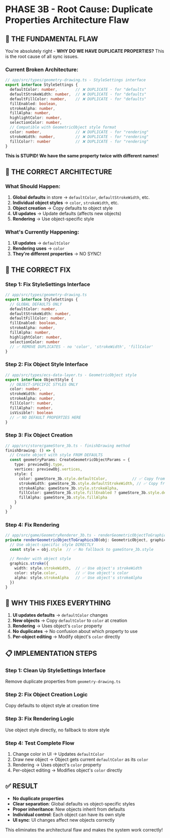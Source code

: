 # PHASE 3B - Root Cause: Duplicate Properties Architecture Flaw

## 🚨 **THE FUNDAMENTAL FLAW**

You're absolutely right - **WHY DO WE HAVE DUPLICATE PROPERTIES?** This is the root cause of all sync issues.

### **Current Broken Architecture:**
```typescript
// app/src/types/geometry-drawing.ts - StyleSettings interface
export interface StyleSettings {
  defaultColor: number,        // ❌ DUPLICATE - for "defaults"
  defaultStrokeWidth: number,  // ❌ DUPLICATE - for "defaults"  
  defaultFillColor: number,    // ❌ DUPLICATE - for "defaults"
  fillEnabled: boolean,
  strokeAlpha: number,
  fillAlpha: number,
  highlightColor: number,
  selectionColor: number,
  // Compatible with GeometricObject style format
  color: number,               // ❌ DUPLICATE - for "rendering"
  strokeWidth: number,         // ❌ DUPLICATE - for "rendering"
  fillColor?: number           // ❌ DUPLICATE - for "rendering"
}
```

**This is STUPID! We have the same property twice with different names!**

## 🎯 **THE CORRECT ARCHITECTURE**

### **What Should Happen:**
1. **Global defaults** in store → `defaultColor`, `defaultStrokeWidth`, etc.
2. **Individual object styles** → `color`, `strokeWidth`, etc.
3. **Object creation** → Copy defaults to object style
4. **UI updates** → Update defaults (affects new objects)
5. **Rendering** → Use object-specific style

### **What's Currently Happening:**
1. **UI updates** → `defaultColor` 
2. **Rendering uses** → `color`
3. **They're different properties** → NO SYNC!

## 🔧 **THE CORRECT FIX**

### **Step 1: Fix StyleSettings Interface**
```typescript
// app/src/types/geometry-drawing.ts
export interface StyleSettings {
  // GLOBAL DEFAULTS ONLY
  defaultColor: number,
  defaultStrokeWidth: number,
  defaultFillColor: number,
  fillEnabled: boolean,
  strokeAlpha: number,
  fillAlpha: number,
  highlightColor: number,
  selectionColor: number
  // ✅ REMOVE DUPLICATES - no 'color', 'strokeWidth', 'fillColor'
}
```

### **Step 2: Fix Object Style Interface**
```typescript
// app/src/types/ecs-data-layer.ts - GeometricObject style
export interface ObjectStyle {
  // OBJECT-SPECIFIC STYLES ONLY
  color: number,
  strokeWidth: number,
  strokeAlpha: number,
  fillColor?: number,
  fillAlpha?: number,
  isVisible?: boolean
  // ✅ NO DEFAULT PROPERTIES HERE
}
```

### **Step 3: Fix Object Creation**
```typescript
// app/src/store/gameStore_3b.ts - finishDrawing method
finishDrawing: () => {
  // Create object with style FROM DEFAULTS
  const geometryParams: CreateGeometricObjectParams = {
    type: previewObj.type,
    vertices: previewObj.vertices,
    style: {
      color: gameStore_3b.style.defaultColor,           // ✅ Copy from default
      strokeWidth: gameStore_3b.style.defaultStrokeWidth, // ✅ Copy from default
      strokeAlpha: gameStore_3b.style.strokeAlpha,
      fillColor: gameStore_3b.style.fillEnabled ? gameStore_3b.style.defaultFillColor : undefined,
      fillAlpha: gameStore_3b.style.fillAlpha
    }
  }
}
```

### **Step 4: Fix Rendering**
```typescript
// app/src/game/GeometryRenderer_3b.ts - renderGeometricObjectToGraphics3B
private renderGeometricObjectToGraphics3B(obj: GeometricObject, graphics: Graphics, samplingPos: any): void {
  // Use object-specific style DIRECTLY
  const style = obj.style  // ✅ No fallback to gameStore_3b.style
  
  // Render with object style
  graphics.stroke({
    width: style.strokeWidth,  // ✅ Use object's strokeWidth
    color: style.color,        // ✅ Use object's color
    alpha: style.strokeAlpha   // ✅ Use object's strokeAlpha
  })
}
```

## 🎯 **WHY THIS FIXES EVERYTHING**

1. **UI updates defaults** → `defaultColor` changes
2. **New objects** → Copy `defaultColor` to `color` at creation
3. **Rendering** → Uses object's `color` property
4. **No duplicates** → No confusion about which property to use
5. **Per-object editing** → Modify object's `color` directly

## 📋 **IMPLEMENTATION STEPS**

### **Step 1: Clean Up StyleSettings Interface**
Remove duplicate properties from `geometry-drawing.ts`

### **Step 2: Fix Object Creation Logic**
Copy defaults to object style at creation time

### **Step 3: Fix Rendering Logic**
Use object style directly, no fallback to store style

### **Step 4: Test Complete Flow**
1. Change color in UI → Updates `defaultColor`
2. Draw new object → Object gets current `defaultColor` as its `color`
3. Rendering → Uses object's `color` property
4. Per-object editing → Modifies object's `color` directly

## ✅ **RESULT**

- **No duplicate properties**
- **Clear separation**: Global defaults vs object-specific styles
- **Proper inheritance**: New objects inherit from defaults
- **Individual control**: Each object can have its own style
- **UI sync**: UI changes affect new objects correctly

This eliminates the architectural flaw and makes the system work correctly!